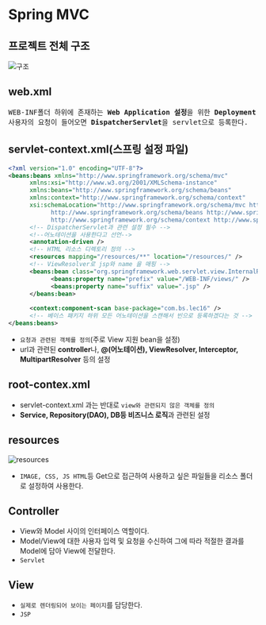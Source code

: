 # Spring MVC
## 프로젝트 전체 구조
![구조](https://github.com/RyuKyeongWoo/TIL/blob/main/Spring/img/rescue.PNG)
## web.xml
<pre>
WEB-INF폴더 하위에 존재하는 <b>Web Application 설정</b>을 위한 <b>Deployment Descriptor(배포서술자)</b>
사용자의 요청이 들어오면 <b>DispatcherServlet</b>을 servlet으로 등록한다. 
</pre>
## servlet-context.xml(스프링 설정 파일)
```xml
<?xml version="1.0" encoding="UTF-8"?>
<beans:beans xmlns="http://www.springframework.org/schema/mvc"
      xmlns:xsi="http://www.w3.org/2001/XMLSchema-instance"
      xmlns:beans="http://www.springframework.org/schema/beans"
      xmlns:context="http://www.springframework.org/schema/context"
      xsi:schemaLocation="http://www.springframework.org/schema/mvc http://www.springframework.org/schema/mvc/spring-mvc.xsd
            http://www.springframework.org/schema/beans http://www.springframework.org/schema/beans/spring-beans.xsd
            http://www.springframework.org/schema/context http://www.springframework.org/schema/context/spring-context.xsd">
      <!-- DispatcherServlet과 관련 설정 필수 -->
      <!--어노테이션을 사용한다고 선언-->
      <annotation-driven />
      <!-- HTML 리소스 디렉토리 정의 -->
      <resources mapping="/resources/**" location="/resources/" /> 
      <!-- ViewResolver로 jsp와 name 을 매핑 -->
      <beans:bean class="org.springframework.web.servlet.view.InternalResourceViewResolver"> 
            <beans:property name="prefix" value="/WEB-INF/views/" />
            <beans:property name="suffix" value=".jsp" />
      </beans:bean> 
      
      <context:component-scan base-package="com.bs.lec16" /> 
      <!-- 베이스 패키지 하위 모든 어노테이션을 스캔해서 빈으로 등록하겠다는 것 -->
</beans:beans>
```
* `요청과 관련된 객체를 정의`(주로 View 지원 bean을 설정)
* url과 관련된 **controller**나, **@(어노테이션), ViewResolver, Interceptor, MultipartResolver** 등의 설정
## root-contex.xml
* servlet-context.xml 과는 반대로 `view와 관련되지 않은 객체를 정의`
* **Service, Repository(DAO), DB등 비즈니스 로직**과 관련된 설정
## resources
![resources](https://github.com/RyuKyeongWoo/TIL/blob/main/Spring/img/resources.PNG)
* `IMAGE, CSS, JS HTML`등 Get으로 접근하여 사용하고 싶은 파일들을 리소스 폴더로 설정하여 사용한다.
## Controller
* View와 Model 사이의 인터페이스 역할이다.
* Model/View에 대한 사용자 입력 및 요청을 수신하여 그에 따라 적절한 결과를 Model에 담아 View에 전달한다.
* `Servlet`
## View
* `실제로 렌더링되어 보이는 페이지`를 담당한다.
* `JSP`
